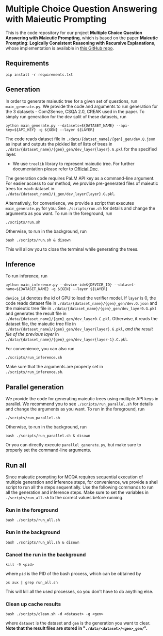 # Multiple Choice Question Answering with Maieutic Prompting

This is the code repository for our project **Multiple Choice Question Answering with Maieutic Prompting**, which is based on the paper **Maieutic Prompting: Logically Consistent Reasoning with Recursive Explanations**, whose implementation is available in [this GitHub repo](https://github.com/jaehunjung1/Maieutic-Prompting).

## Requirements

```shell
pip install -r requirements.txt
```

## Generation

In order to generate maieutic tree for a given set of questions, run `main_generate.py`. We provide the code and arguments to run generation for the 3 datasets - Com2Sense, CSQA 2.0, CREAK used in the paper. To simply run generation for the dev split of these datasets, run

```shell
python main_generate.py --datasets=${DATASET_NAME} --api-key=${API_KEY} -g ${GEN} --layer ${LAYER}
```

The code reads dataset file in `./data/{datset_name}/{gen}_gen/dev.Q.json` as input and outputs the pickled list of lists of trees in `./data/{dataset_name}/{gen}_gen/dev_layer{layer}.G.pkl` for the specified layer.

- We use `treelib` library to represent maieutic tree. For further documentation please refer to [Official Doc](https://treelib.readthedocs.io/en/latest/).

The generation code requires PaLM API key as a command-line argument. For easier access to our method, we provide pre-generated files of maieutic trees for each dataset in `./data/{dataset_name}/1_gen/dev_layer{layer}.G.pkl`.

Alternatively, for convenience, we provide a script that executes `main_generate.py` for you. See `./scripts/run.sh` for details and change the arguments as you want. To run in the foreground, run

```shell
./scripts/run.sh
```

Otherwise, to run in the background, run

```shell
bash ./scripts/run.sh & disown
```

This will allow you to close the terminal while generating the trees.

## Inference

To run inference, run

```shell
python main_inference.py --device-id=${DEVICE_ID} --dataset-name=${DATASET_NAME} -g ${GEN} --layer ${LAYER}
```

`device_id` denotes the id of GPU to load the verifier model.
If `layer` is 0, the code reads dataset file in `./data/{dataset_name}/{gen}_gen/dev.Q.json` and the maieutic tree file in `./data/{dataset_name}/{gen}_gen/dev_layer0.G.pkl` and generates the result file in `./data/{dataset_name}/{gen}_gen/dev_layer0.C.pkl`.
Otherwise, it reads the dataset file, the maieutic tree file in `./data/{dataset_name}/{gen}_gen/dev_layer{layer}.G.pkl`, _and the result file of the previous layer_ in `./data/{dataset_name}/{gen}_gen/dev_layer{layer-1}.C.pkl`.

For convenience, you can also run

```shell
./scripts/run_inference.sh
```

Make sure that the arguments are properly set in `./scripts/run_inference.sh`.

## Parallel generation

We provide the code for generating maieutic trees using multiple API keys in parallel. We recommend you to see `./scripts/run_parallel.sh` for details and change the arguments as you want. To run in the foreground, run

```shell
./scripts/run_parallel.sh
```

Otherwise, to run in the background, run

```shell
bash ./scripts/run_parallel.sh & disown
```

Or you can directly execute `parallel_generate.py`, but make sure to properly set the command-line arguments.

## Run all

Since maieutic prompting for MCQA requires sequential execution of multiple generation and inference steps, for convenience, we provide a shell script to run all the steps sequentially. Use the following commands to run all the generation and inference steps. Make sure to set the variables in `./scripts/run_all.sh` to the correct values before running.

### Run in the foreground

```shell
bash ./scripts/run_all.sh
```

### Run in the background

```shell
bash ./scripts/run_all.sh & disown
```

### Cancel the run in the background

```shell
kill -9 <pid>
```

where `pid` is the PID of the bash process, which can be obtained by

```shell
ps aux | grep run_all.sh
```

This will kill all the used processes, so you don't have to do anything else.

### Clean up cache results

```shell
bash ./scripts/clean.sh -d <dataset> -g <gen>
```

where `dataset` is the dataset and `gen` is the generation you want to clear.
**Note that the result files are stored in "`./data/<dataset>/<gen>_gen/`".**
